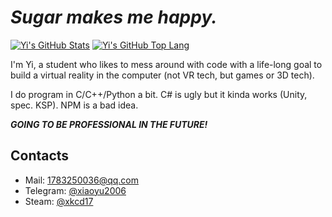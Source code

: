 # *Sugar makes me happy.*

[![Yi's GitHub Stats](https://github-readme-stats.vercel.app/api?username=xiaoyu2006&count_private=true&show_icons=true)](https://github.com/xiaoyu2006)
[![Yi's GitHub Top Lang](https://github-readme-stats.vercel.app/api/top-langs/?username=xiaoyu2006&hide=html,css,javascript&layout=compact)](https://github.com/xiaoyu2006)

I'm Yi, a student who likes to mess around with code with a life-long goal to build a virtual reality in the computer (not VR tech, but games or 3D tech).

I do program in C/C++/Python a bit. C# is ugly but it kinda works (Unity, spec. KSP). NPM is a bad idea.

***GOING TO BE PROFESSIONAL IN THE FUTURE!***

## Contacts
- Mail: [1783250036@qq.com](mailto:caoyi06@qq.com)
- Telegram: [@xiaoyu2006](https://t.me/xiaoyu2006)
- Steam: [@xkcd17](https://steamcommunity.com/id/xiaoyu2006/)
